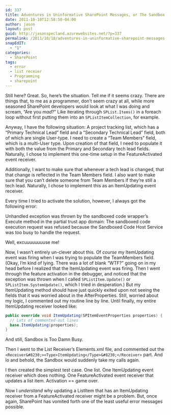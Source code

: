 ```yaml
---
id: 337
title: Adventures in Uninformative SharePoint Messages, or The Sandbox is Too Damn Busy for Your List Receiver
date: 2011-10-18T12:58:50-04:00
author: jason
layout: post
guid: http://jasonspecland.azurewebsites.net/?p=337
permalink: /2011/10/18/adventures-in-uninformative-sharepoint-messages-or-the-sandbox-is-too-damn-busy-for-your-list-receiver/
snapEdIT:
  - "1"
categories:
  - SharePoint
tags:
  - error
  - list receier
  - Programming
  - sharepoint
---
```

Still here? Great. So, here&#8217;s the situation. Tell me if it seems crazy. There are things that, to me as a programmer, don&#8217;t seem crazy at all, while more seasoned SharePoint developers would look at what I was doing and scream, &#8220;Are you _mad_?&#8221; Like iterating through `SPList.Items()` in a foreach loop without first putting them into an `SPListItemCollection`, for example.

Anyway, I have the following situation: A project tracking list, which has a &#8220;Primary Technical Lead&#8221; field and a &#8220;Secondary Technical Lead&#8221; field, both of which are single User-type. I need to create a &#8220;Team Members&#8221; field, which is a multi-User type. Upon creation of that field, I need to populate it with both the value from the Primary and Secondary tech lead fields. Naturally, I chose to implement this one-time setup in the FeatureActivated event receiver.

Additionally, I want to make sure that whenever a tech lead is changed, that that change is reflected in the Team Members field. I also want to make sure that you can&#8217;t delete someone from Team Members if they&#8217;re still a tech lead. Naturally, I chose to implement this as an ItemUpdating event receiver.

Every time I tried to activate the solution, however, I always got the following error:

Unhandled exception was thrown by the sandboxed code wrapper&#8217;s Execute method in the partial trust app domain: The sandboxed code execution request was refused because the Sandboxed Code Host Service was too busy to handle the request.

Well, excuuuuuuuuse me!

Now, I wasn&#8217;t entirely un-clever about this. Of _course_ my ItemUpdating event was firing when I was trying to populate the TeamMembers field. (Okay, I&#8217;m kind of lying. There was a lot of blank &#8220;WTF?&#8221; going on in my head before I realized that the ItemUpdating event was firing. Then I went through the feature activation in the debugger, and noticed that the exception was thrown when I called `SPListItem.Update()` or `SPListItem.SystemUpdate()`, which I tried in desperation.) But my ItemUpdating method should have just quickly exited upon not seeing the fields that it was worried about in the AfterProperties. Still, worried about my logic, I commented out my routine line by line. Until finally, my entire ItemUpdating receiver looked like:

```C#
public override void ItemUpdating(SPItemEventProperties properties) {  
  // Lots of commented-out lines  
  base.ItemUpdating(properties);  
}  
```

And still, Sandbox is Too Damn Busy.

Then I went to the List Receiver&#8217;s Elements.xml file, and commented out the `<Receiver&#8230;><Type>ItemUpdating</Type>&#8230;</Receiver>` part. And lo and behold, the Sandbox would suddenly take my calls again.

I then created the simplest test case. One list. One ItemUpdating event receiver which does nothing. One FeatureActivated event receiver that updates a list item. Activation == game over.

Now I _understand_ why updating a ListItem that has an ItemUpdating receiver from a FeatureActivated receiver might be a problem. But, once again, SharePoint has vomited forth one of the least useful error messages possible.
